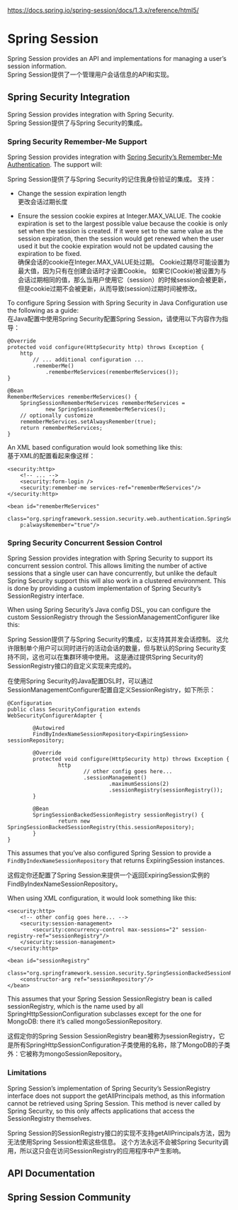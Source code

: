 https://docs.spring.io/spring-session/docs/1.3.x/reference/html5/  

# Spring Session
Spring Session provides an API and implementations for managing a user’s session information.  
Spring Session提供了一个管理用户会话信息的API和实现。

## Spring Security Integration
Spring Session provides integration with Spring Security.  
Spring Session提供了与Spring Security的集成。

### Spring Security Remember-Me Support
Spring Session provides integration with [Spring Security’s Remember-Me Authentication](https://docs.spring.io/spring-security/site/docs/4.2.x/reference/htmlsingle/#remember-me). The support will:

Spring Session提供了与Spring Security的记住我身份验证的集成。 支持：

- Change the session expiration length  
更改会话过期长度

- Ensure the session cookie expires at Integer.MAX_VALUE. The cookie expiration is set to the largest possible value because the cookie is only set when the session is created. If it were set to the same value as the session expiration, then the session would get renewed when the user used it but the cookie expiration would not be updated causing the expiration to be fixed.  
确保会话的cookie在Integer.MAX_VALUE处过期。 Cookie过期尽可能设置为最大值，因为只有在创建会话时才设置Cookie。 如果它(Cookie)被设置为与会话过期相同的值，那么当用户使用它（session）的时候session会被更新，但是cookie过期不会被更新，从而导致(session)过期时间被修改。

To configure Spring Session with Spring Security in Java Configuration use the following as a guide:  
在Java配置中使用Spring Security配置Spring Session，请使用以下内容作为指导：
```
@Override
protected void configure(HttpSecurity http) throws Exception {
    http
        // ... additional configuration ...
        .rememberMe()
            .rememberMeServices(rememberMeServices());
}

@Bean
RememberMeServices rememberMeServices() {
    SpringSessionRememberMeServices rememberMeServices =
            new SpringSessionRememberMeServices();
    // optionally customize
    rememberMeServices.setAlwaysRemember(true);
    return rememberMeServices;
}
```  

An XML based configuration would look something like this:   
基于XML的配置看起来像这样：

```
<security:http>
    <!-- ... -->
    <security:form-login />
    <security:remember-me services-ref="rememberMeServices"/>
</security:http>

<bean id="rememberMeServices"
    class="org.springframework.session.security.web.authentication.SpringSessionRememberMeServices"
    p:alwaysRemember="true"/>
```

### Spring Security Concurrent Session Control

Spring Session provides integration with Spring Security to support its concurrent session control. This allows limiting the number of active sessions that a single user can have concurrently, but unlike the default Spring Security support this will also work in a clustered environment. This is done by providing a custom implementation of Spring Security’s SessionRegistry interface.

When using Spring Security’s Java config DSL, you can configure the custom SessionRegistry through the SessionManagementConfigurer like this:

Spring Session提供了与Spring Security的集成，以支持其并发会话控制。 这允许限制单个用户可以同时进行的活动会话的数量，但与默认的Spring Security支持不同，这也可以在集群环境中使用。 这是通过提供Spring Security的SessionRegistry接口的自定义实现来完成的。

在使用Spring Security的Java配置DSL时，可以通过SessionManagementConfigurer配置自定义SessionRegistry，如下所示：
```
@Configuration
public class SecurityConfiguration extends WebSecurityConfigurerAdapter {

        @Autowired
        FindByIndexNameSessionRepository<ExpiringSession> sessionRepository;

        @Override
        protected void configure(HttpSecurity http) throws Exception {
                http
                        // other config goes here...
                        .sessionManagement()
                                .maximumSessions(2)
                                .sessionRegistry(sessionRegistry());
        }

        @Bean
        SpringSessionBackedSessionRegistry sessionRegistry() {
                return new SpringSessionBackedSessionRegistry(this.sessionRepository);
        }
}
```

This assumes that you’ve also configured Spring Session to provide a `FindByIndexNameSessionRepository` that returns ExpiringSession instances.

这假定你还配置了Spring Session来提供一个返回ExpiringSession实例的FindByIndexNameSessionRepository。

When using XML configuration, it would look something like this:

```{xml}
<security:http>
    <!-- other config goes here... -->
    <security:session-management>
        <security:concurrency-control max-sessions="2" session-registry-ref="sessionRegistry"/>
    </security:session-management>
</security:http>

<bean id="sessionRegistry"
      class="org.springframework.session.security.SpringSessionBackedSessionRegistry">
    <constructor-arg ref="sessionRepository"/>
</bean>
```

This assumes that your Spring Session SessionRegistry bean is called sessionRegistry, which is the name used by all SpringHttpSessionConfiguration subclasses except for the one for MongoDB: there it’s called mongoSessionRepository.

这假定你的Spring Session SessionRegistry bean被称为sessionRegistry，它是所有SpringHttpSessionConfiguration子类使用的名称，除了MongoDB的子类外：它被称为mongoSessionRepository。

### Limitations
Spring Session’s implementation of Spring Security’s SessionRegistry interface does not support the getAllPrincipals method, as this information cannot be retrieved using Spring Session. This method is never called by Spring Security, so this only affects applications that access the SessionRegistry themselves.

Spring Session的SessionRegistry接口的实现不支持getAllPrincipals方法，因为无法使用Spring Session检索这些信息。 这个方法永远不会被Spring Security调用，所以这只会在访问SessionRegistry的应用程序中产生影响。

## API Documentation

## Spring Session Community
